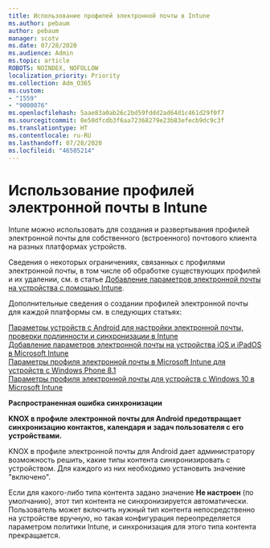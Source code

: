 ```yaml
---
title: Использование профилей электронной почты в Intune
ms.author: pebaum
author: pebaum
manager: scotv
ms.date: 07/28/2020
ms.audience: Admin
ms.topic: article
ROBOTS: NOINDEX, NOFOLLOW
localization_priority: Priority
ms.collection: Adm_O365
ms.custom:
- "1559"
- "9000076"
ms.openlocfilehash: 5aae83a0ab26c2bd59fddd2ad64d1c461d29f0f7
ms.sourcegitcommit: 0e50dfcdb3f6aa72368279e23b83efecb9dc9c3f
ms.translationtype: HT
ms.contentlocale: ru-RU
ms.lasthandoff: 07/28/2020
ms.locfileid: "46505214"
---
```

# <a name="using-email-profiles-with-intune"></a>Использование профилей электронной почты в Intune

Intune можно использовать для создания и развертывания профилей электронной почты для собственного (встроенного) почтового клиента на разных платформах устройств.

Сведения о некоторых ограничениях, связанных с профилями электронной почты, в том числе об обработке существующих профилей и их удалении, см. в статье [Добавление параметров электронной почты на устройства с помощью Intune](https://docs.microsoft.com/intune/email-settings-configure).

Дополнительные сведения о создании профилей электронной почты для каждой платформы см. в следующих статьях:

[Параметры устройств с Android для настройки электронной почты, проверки подлинности и синхронизации в Intune](https://docs.microsoft.com/intune/email-settings-android)  
[Добавление параметров электронной почты на устройства iOS и iPadOS в Microsoft Intune](https://docs.microsoft.com/intune/email-settings-ios)  
[Параметры профиля электронной почты в Microsoft Intune для устройств с Windows Phone 8.1](https://docs.microsoft.com/intune/email-settings-windows-phone-8-1)  
[Параметры профиля электронной почты для устройств с Windows 10 в Microsoft Intune](https://docs.microsoft.com/intune/email-settings-windows-10)

**Распространенная ошибка синхронизации**

**KNOX в профиле электронной почты для Android предотвращает синхронизацию контактов, календаря и задач пользователя с его устройствами.**

KNOX в профиле электронной почты для Android дает администратору возможность решить, какие типы контента синхронизировать с устройством. Для каждого из них необходимо установить значение "включено".

Если для какого-либо типа контента задано значение **Не настроен** (по умолчанию), этот тип контента не синхронизируется автоматически. Пользователь может включить нужный тип контента непосредственно на устройстве вручную, но такая конфигурация переопределяется параметром политики Intune, и синхронизация для этого типа контента прекращается.

